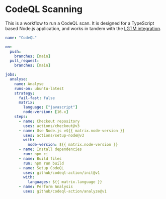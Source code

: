 # CodeQL Scanning

This is a workflow to run a CodeQL scan. It is designed for a TypeScript based Node.js application, and works in tandem with the [LGTM integration](https://lgtm.com).

```yaml
name: "CodeQL"

on:
  push:
    branches: [main]
  pull_request:
    branches: [main]

jobs:
  analyse:
    name: Analyse
    runs-on: ubuntu-latest
    strategy:
      fail-fast: false
      matrix:
        language: ["javascript"]
        node-version: [16.x]
    steps:
      - name: Checkout repository
        uses: actions/checkout@v3
      - name: Use Node.js v${{ matrix.node-version }}
        uses: actions/setup-node@v3
        with:
          node-version: ${{ matrix.node-version }}
      - name: Install dependencies
        run: npm ci
      - name: Build files
        run: npm run build
      - name: Setup CodeQL
        uses: github/codeql-action/init@v1
        with:
          languages: ${{ matrix.language }}
      - name: Perform Analysis
        uses: github/codeql-action/analyze@v1
```
